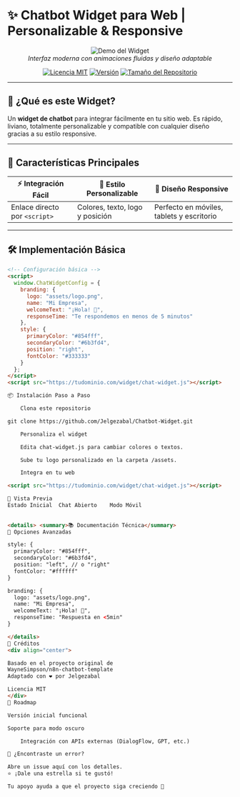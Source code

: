 # ✨ Chatbot Widget para Web | Personalizable & Responsive

<div align="center">

![Demo del Widget](https://raw.githubusercontent.com/Jelgezabal/Chatbot-Widget/main/assets/demo.gif)  
*Interfaz moderna con animaciones fluidas y diseño adaptable*

[![Licencia MIT](https://img.shields.io/badge/Licencia-MIT-blue.svg)](LICENSE)
[![Versión](https://img.shields.io/badge/Versión-1.0.0-green.svg)](https://github.com/Jelgezabal/Chatbot-Widget/releases)
[![Tamaño del Repositorio](https://img.shields.io/github/repo-size/Jelgezabal/Chatbot-Widget)](https://github.com/Jelgezabal/Chatbot-Widget)

</div>

---

## 🚀 ¿Qué es este Widget?

Un **widget de chatbot** para integrar fácilmente en tu sitio web. Es rápido, liviano, totalmente personalizable y compatible con cualquier diseño gracias a su estilo responsive.

---

## 🎯 Características Principales

| ⚡ Integración Fácil | 🎨 Estilo Personalizable | 📱 Diseño Responsive |
|---------------------|-------------------------|----------------------|
| Enlace directo por `<script>` | Colores, texto, logo y posición | Perfecto en móviles, tablets y escritorio |

---

## 🛠️ Implementación Básica

```html
<!-- Configuración básica -->
<script>
  window.ChatWidgetConfig = {
    branding: {
      logo: "assets/logo.png",
      name: "Mi Empresa",
      welcomeText: "¡Hola! 👋",
      responseTime: "Te respondemos en menos de 5 minutos"
    },
    style: {
      primaryColor: "#854fff",
      secondaryColor: "#6b3fd4",
      position: "right",
      fontColor: "#333333"
    }
  };
</script>
<script src="https://tudominio.com/widget/chat-widget.js"></script>

📦 Instalación Paso a Paso

    Clona este repositorio

git clone https://github.com/Jelgezabal/Chatbot-Widget.git

    Personaliza el widget

    Edita chat-widget.js para cambiar colores o textos.

    Sube tu logo personalizado en la carpeta /assets.

    Integra en tu web

<script src="https://tudominio.com/widget/chat-widget.js"></script>

🌈 Vista Previa
Estado Inicial	Chat Abierto	Modo Móvil
	
	
<details> <summary>📚 Documentación Técnica</summary>
🔧 Opciones Avanzadas

style: {
  primaryColor: "#854fff",
  secondaryColor: "#6b3fd4",
  position: "left", // o "right"
  fontColor: "#ffffff"
}

branding: {
  logo: "assets/logo.png",
  name: "Mi Empresa",
  welcomeText: "¡Hola! 👋",
  responseTime: "Respuesta en <5min"
}

</details>
🙌 Créditos
<div align="center">

Basado en el proyecto original de
WayneSimpson/n8n-chatbot-template
Adaptado con ❤️ por Jelgezabal

Licencia MIT
</div>
🧭 Roadmap

Versión inicial funcional

Soporte para modo oscuro

    Integración con APIs externas (DialogFlow, GPT, etc.)

🐞 ¿Encontraste un error?

Abre un issue aquí con los detalles.
⭐ ¡Dale una estrella si te gustó!

Tu apoyo ayuda a que el proyecto siga creciendo 🚀
